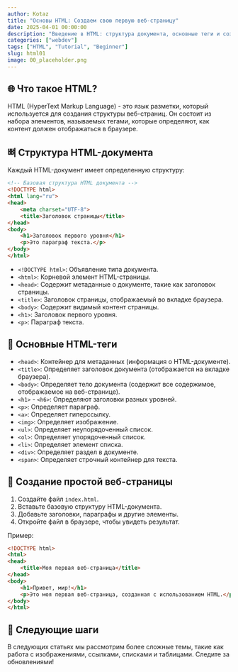 ```yaml
---
author: Kotaz
title: "Основы HTML: Создаем свою первую веб-страницу"
date: 2025-04-01 00:00:00
description: "Введение в HTML: структура документа, основные теги и создание простой веб-страницы."
categories: ["webdev"]
tags: ["HTML", "Tutorial", "Beginner"]
slug: html01
image: 00_placeholder.png
---
```


## 🌐 Что такое HTML?

HTML (HyperText Markup Language) - это язык разметки, который используется для создания структуры веб-страниц. Он состоит из набора элементов, называемых тегами, которые определяют, как контент должен отображаться в браузере.

## 뼈 Структура HTML-документа

Каждый HTML-документ имеет определенную структуру:

```html
<!-- Базовая структура HTML документа -->
<!DOCTYPE html>
<html lang="ru">
<head>
    <meta charset="UTF-8">
    <title>Заголовок страницы</title>
</head>
<body>
    <h1>Заголовок первого уровня</h1>
    <p>Это параграф текста.</p>
</body>
</html>
```

- `<!DOCTYPE html>`: Объявление типа документа.
- `<html>`: Корневой элемент HTML-страницы.
- `<head>`: Содержит метаданные о документе, такие как заголовок страницы.
- `<title>`: Заголовок страницы, отображаемый во вкладке браузера.
- `<body>`: Содержит видимый контент страницы.
- `<h1>`: Заголовок первого уровня.
- `<p>`: Параграф текста.

## 🧱 Основные HTML-теги

- `<head>`: Контейнер для метаданных (информация о HTML-документе).
- `<title>`: Определяет заголовок документа (отображается на вкладке браузера).
- `<body>`: Определяет тело документа (содержит все содержимое, отображаемое на веб-странице).
- `<h1>` - `<h6>`: Определяют заголовки разных уровней.
- `<p>`: Определяет параграф.
- `<a>`: Определяет гиперссылку.
- `<img>`: Определяет изображение.
- `<ul>`: Определяет неупорядоченный список.
- `<ol>`: Определяет упорядоченный список.
- `<li>`: Определяет элемент списка.
- `<div>`: Определяет раздел в документе.
- `<span>`: Определяет строчный контейнер для текста.

## 🚀 Создание простой веб-страницы

1. Создайте файл `index.html`.
2. Вставьте базовую структуру HTML-документа.
3. Добавьте заголовки, параграфы и другие элементы.
4. Откройте файл в браузере, чтобы увидеть результат.

Пример:

```html
<!DOCTYPE html>
<html>
<head>
    <title>Моя первая веб-страница</title>
</head>
<body>
    <h1>Привет, мир!</h1>
    <p>Это моя первая веб-страница, созданная с использованием HTML.</p>
</body>
</html>
```

## 🎯 Следующие шаги

В следующих статьях мы рассмотрим более сложные темы, такие как работа с изображениями, ссылками, списками и таблицами. Следите за обновлениями!
